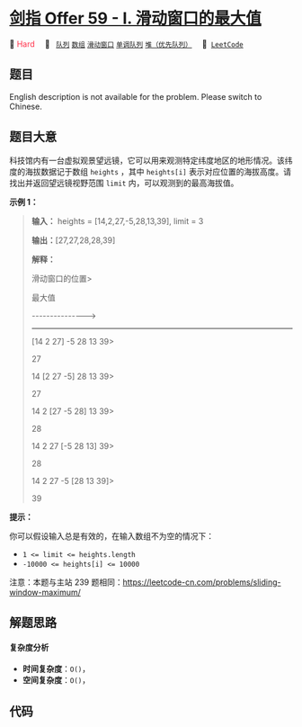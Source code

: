 # [剑指 Offer 59 - I. 滑动窗口的最大值](https://leetcode.cn/problems/hua-dong-chuang-kou-de-zui-da-zhi-lcof)

🔴 <font color=#ff334b>Hard</font>&emsp; 🔖&ensp; [`队列`](/tag/queue.md) [`数组`](/tag/array.md) [`滑动窗口`](/tag/sliding-window.md) [`单调队列`](/tag/monotonic-queue.md) [`堆（优先队列）`](/tag/heap-priority-queue.md)&emsp; 🔗&ensp;[`LeetCode`](https://leetcode.cn/problems/hua-dong-chuang-kou-de-zui-da-zhi-lcof)

## 题目

English description is not available for the problem. Please switch to
Chinese.


## 题目大意

科技馆内有一台虚拟观景望远镜，它可以用来观测特定纬度地区的地形情况。该纬度的海拔数据记于数组 `heights` ，其中 `heights[i]`
表示对应位置的海拔高度。请找出并返回望远镜视野范围 `limit` 内，可以观测到的最高海拔值。

**示例 1：**

> 
> 
> 
> 
> 
> **输入：** heights = [14,2,27,-5,28,13,39], limit = 3
> 
> **输出：**[27,27,28,28,39]
> 
> **解释：**
> 
>   滑动窗口的位置> 
> > 
> > 
> > 
> 最大值
> 
> ---------------> 
> > 
> > 
>    -----
> 
> [14 2 27] -5 28 13 39> 
> > 
>   27
> 
> 14 [2 27 -5] 28 13 39> 
> > 
>   27
> 
> 14 2 [27 -5 28] 13 39> 
> > 
>   28
> 
> 14 2 27 [-5 28 13] 39> 
> > 
>   28
> 
> 14 2 27 -5 [28 13 39]> 
> > 
>   39



**提示：**

你可以假设输入总是有效的，在输入数组不为空的情况下：

  * `1 <= limit <= heights.length`
  * `-10000 <= heights[i] <= 10000`

注意：本题与主站 239 题相同：<https://leetcode-cn.com/problems/sliding-window-maximum/>




## 解题思路

#### 复杂度分析

- **时间复杂度**：`O()`，
- **空间复杂度**：`O()`，

## 代码

```javascript

```